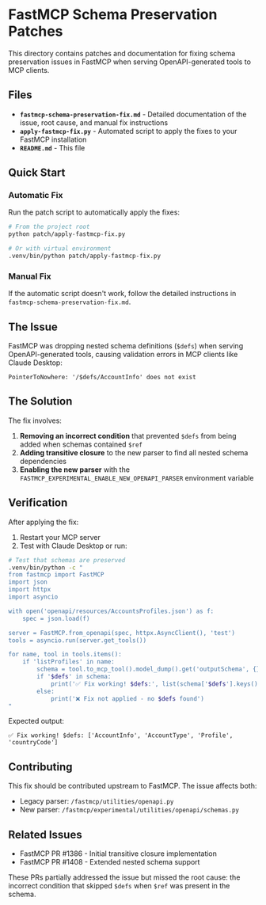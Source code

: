 # FastMCP Schema Preservation Patches

This directory contains patches and documentation for fixing schema preservation issues in FastMCP when serving OpenAPI-generated tools to MCP clients.

## Files

- **`fastmcp-schema-preservation-fix.md`** - Detailed documentation of the issue, root cause, and manual fix instructions
- **`apply-fastmcp-fix.py`** - Automated script to apply the fixes to your FastMCP installation
- **`README.md`** - This file

## Quick Start

### Automatic Fix

Run the patch script to automatically apply the fixes:

```bash
# From the project root
python patch/apply-fastmcp-fix.py

# Or with virtual environment
.venv/bin/python patch/apply-fastmcp-fix.py
```

### Manual Fix

If the automatic script doesn't work, follow the detailed instructions in `fastmcp-schema-preservation-fix.md`.

## The Issue

FastMCP was dropping nested schema definitions (`$defs`) when serving OpenAPI-generated tools, causing validation errors in MCP clients like Claude Desktop:

```
PointerToNowhere: '/$defs/AccountInfo' does not exist
```

## The Solution

The fix involves:

1. **Removing an incorrect condition** that prevented `$defs` from being added when schemas contained `$ref`
2. **Adding transitive closure** to the new parser to find all nested schema dependencies
3. **Enabling the new parser** with the `FASTMCP_EXPERIMENTAL_ENABLE_NEW_OPENAPI_PARSER` environment variable

## Verification

After applying the fix:

1. Restart your MCP server
2. Test with Claude Desktop or run:

```bash
# Test that schemas are preserved
.venv/bin/python -c "
from fastmcp import FastMCP
import json
import httpx
import asyncio

with open('openapi/resources/AccountsProfiles.json') as f:
    spec = json.load(f)

server = FastMCP.from_openapi(spec, httpx.AsyncClient(), 'test')
tools = asyncio.run(server.get_tools())

for name, tool in tools.items():
    if 'listProfiles' in name:
        schema = tool.to_mcp_tool().model_dump().get('outputSchema', {})
        if '$defs' in schema:
            print('✅ Fix working! $defs:', list(schema['$defs'].keys()))
        else:
            print('❌ Fix not applied - no $defs found')
"
```

Expected output:
```
✅ Fix working! $defs: ['AccountInfo', 'AccountType', 'Profile', 'countryCode']
```

## Contributing

This fix should be contributed upstream to FastMCP. The issue affects both:
- Legacy parser: `/fastmcp/utilities/openapi.py`
- New parser: `/fastmcp/experimental/utilities/openapi/schemas.py`

## Related Issues

- FastMCP PR #1386 - Initial transitive closure implementation
- FastMCP PR #1408 - Extended nested schema support

These PRs partially addressed the issue but missed the root cause: the incorrect condition that skipped `$defs` when `$ref` was present in the schema.